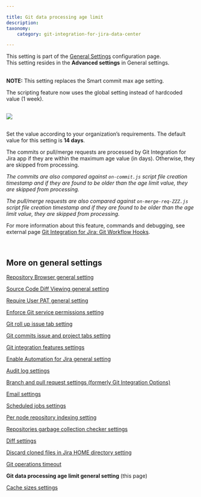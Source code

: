 ```yaml
---

title: Git data processing age limit
description:
taxonomy:
    category: git-integration-for-jira-data-center

---
```


<div class="bbb-callout bbb--info">
    <div class="irow">
    <div class="ilogobox">
        <span class="logoimg"></span>
    </div>
    <div class="imsgbox">
        This setting is part of the <a href='/git-integration-for-jira-data-center/general-settings-gij-self-managed'>General Settings</a> configuration page.
    </div>
    </div>
</div>

<div class="bbb-callout bbb--tip">
    <div class="irow">
    <div class="ilogobox">
        <span class="logoimg"></span>
    </div>
    <div class="imsgbox">
        This setting resides in the <b>Advanced settings</b> in General settings.
    </div>
    </div>
</div>
<br>

**NOTE:** This setting replaces the Smart commit max age setting.

The scripting feature now uses the global setting instead of hardcoded value (1 week).

<img src='/wp-content/uploads/gij-gitserverdc-git-data-proc-age-limit.png' style='display:block;max-width:100%;margin:30px auto' />

Set the value according to your organization’s requirements. The default value for this setting is **14 days**.

The commits or pull/merge requests are processed by Git Integration for Jira app if they are within the maximum age value (in days). Otherwise, they are skipped from processing.

_The commits are also compared against `on-commit.js` script file creation timestamp and if they are found to be older than the age limit value, they are skipped from processing._

_The pull/merge requests are also compared against `on-merge-req-ZZZ.js` script file creation timestamp and if they are found to be older than the age limit value, they are skipped from processing._

For more information about this feature, commands and debugging, see external page <a href='https://github.com/BigBrassBand/jira-git-workflow-hooks' target='_blank'>Git Integration for Jira: Git Workflow Hooks</a>.

<p>&nbsp;</p>

## More on general settings

[Repository Browser general setting](/git-integration-for-jira-data-center/repository-Browser-general-setting-gij-self-managed)

[Source Code Diff Viewing general setting](/git-integration-for-jira-data-center/source-Code-Diff-Viewing-general-setting-gij-self-managed)

[Require User PAT general setting](/git-integration-for-jira-data-center/require-User-PAT-general-setting-gij-self-managed)

[Enforce Git service permissions setting](/git-integration-for-jira-data-center/enforce-Git-service-permissions-gij-self-managed)

[Git roll up issue tab setting](/git-integration-for-jira-data-center/git-roll-up-tab-setting-gij-self-managed)

[Git commits issue and project tabs setting](/git-integration-for-jira-data-center/git-commits-issue-and-project-tabs-gij-self-managed)

[Git integration features settings](/git-integration-for-jira-data-center/git-integration-features-gij-self-managed)

[Enable Automation for Jira general setting](/git-integration-for-jira-data-center/enable-Automation-for-Jira-general-setting-gij-self-managed)

[Audit log settings](/git-integration-for-jira-data-center/audit-log-settings-gij-self-managed)

[Branch and pull request settings (formerly Git Integration Options)](/git-integration-for-jira-data-center/branch-and-pull-request-settings-(formerly-Git-Integration-Options)-gij-self-managed)

[Email settings](/git-integration-for-jira-data-center/email-settings-gij-self-managed)

[Scheduled jobs settings](/git-integration-for-jira-data-center/scheduled-jobs-gij-self-managed)

[Per node repository indexing setting](/git-integration-for-jira-data-center/Per-Node-Repository-Indexing-gij-self-managed)

[Repositories garbage collection checker settings](/git-integration-for-jira-data-center/Repositories-garbage-collection-checker-gij-self-managed)

[Diff settings](/git-integration-for-jira-data-center/Diff-Settings-gij-self-managed)

[Discard cloned files in Jira HOME directory setting](/git-integration-for-jira-data-center/Discard-cloned-files-in-Jira-home-directory-gij-self-managed)

[Git operations timeout](/git-integration-fpr-jira-data-center/git-operations-timeout-gij-self-managed)

**Git data processing age limit general setting** (this page)

[Cache sizes settings](/git-integration-for-jira-data-center/cache-sizes-settings-gij-self-managed)

